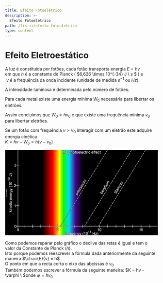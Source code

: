 ```yaml
---
title: Efeito Fotoelétrico
description: >-
  Efeito Fotoelétrico
path: /fis-ii/efeito-fotoeletrico
type: content
---
```


# Efeito Eletroestático

A luz é constituída por fotões, cada fotão transporta energia $E = hv$ \
em que $h$ é a constante de Planck ( $6,626 \times 10^{-34} J \ s $ ) e \
 $\ v$ é a
frequência da onda incidente (unidade de medida $s^{-1}$ ou $Hz$).

A intensidade luminosa é determinada pelo número de fotões.

Para cada metal existe uma energia mínima $W_0$ necessária para
libertar os eletrões.

Assim concluimos que $W_0 = hv_0$ e que existe uma frequência miníma $v_0$ para libertar eletrões.

Se um fotão com frequência $v > v_0$ interagir com um eletrão este
adquire energia cinética \
$K = hv - W_o = h(v-v_0)$

![graph](./imgs/0001-photoeletric-grap.png)

Como podemos reparar pelo gráfico o declive das retas é igual e tem o valor da Constante de Planck ($h$).\
Isto porque podemos reescrever a fórmula dada anteriormente da seguinte maneira
$\cfrac{E}{v} = h$\
O ponto em que a recta corta o eixo das abcissas é $v_0$\
Também podemos escrever a fórmula da seguinte maneira:
$K = hv - \varphi \ $onde $\varphi = hv_0$
